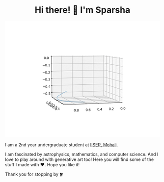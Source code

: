 <h1 align="center"> Hi there! 👋 I'm Sparsha </h1>

<p align="center"> <img src="sprott.gif"/> </p>

I am a 2nd year undergraduate student at [IISER, Mohali](https://www.iisermohali.ac.in/).

I am fascinated by astrophysics, mathematics, and computer science. And I love to play around with generative art too! Here you will find some of the stuff I made with ❤️. Hope you like it! 

Thank you for stopping by 🍀
